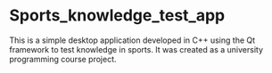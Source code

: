# Sports_knowledge_test_app

This is a simple desktop application developed in C++ using the Qt framework to test knowledge in sports. It was created as a university programming course project.
